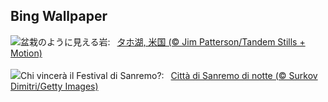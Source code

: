 ## Bing Wallpaper
![](https://www.bing.com/th?id=OHR.LakeTahoeRock_JA-JP1426233885_UHD.jpg&w=1000)盆栽のように見える岩:&nbsp;&ensp;[タホ湖, 米国 (© Jim Patterson/Tandem Stills + Motion)](https://www.bing.com/th?id=OHR.LakeTahoeRock_JA-JP1426233885_UHD.jpg)
<br><br/>
![](https://www.bing.com/th?id=OHR.SanremoFestival_IT-IT4644793189_UHD.jpg&w=1000)Chi vincerà il Festival di Sanremo?:&nbsp;&ensp;[Città di Sanremo di notte (© Surkov Dimitri/Getty Images)](https://www.bing.com/th?id=OHR.SanremoFestival_IT-IT4644793189_UHD.jpg)
<br><br/>
